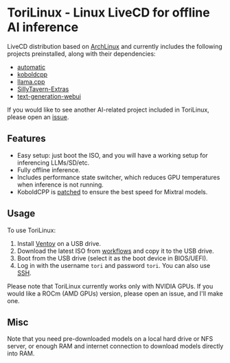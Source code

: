 # ToriLinux - Linux LiveCD for offline AI inference

LiveCD distribution based on [ArchLinux](https://archlinux.org/) and currently includes the following projects preinstalled, along with their dependencies:
* [automatic](https://github.com/vladmandic/automatic)
* [koboldcpp](https://github.com/LostRuins/koboldcpp)
* [llama.cpp](https://github.com/ggerganov/llama.cpp)
* [SillyTavern-Extras](https://github.com/SillyTavern/SillyTavern-Extras)
* [text-generation-webui](https://github.com/oobabooga/text-generation-webui)

If you would like to see another AI-related project included in ToriLinux, please open an [issue](https://github.com/sasha0552/ToriLinux/issues/new).

## Features

* Easy setup: just boot the ISO, and you will have a working setup for inferencing LLMs/SD/etc.
* Fully offline inference.
* Includes performance state switcher, which reduces GPU temperatures when inference is not running.
* KoboldCPP is [patched](https://github.com/ggerganov/llama.cpp/pull/4538) to ensure the best speed for Mixtral models.

## Usage

To use ToriLinux:
1. Install [Ventoy](https://ventoy.net/en/doc_start.html) on a USB drive.
2. Download the latest ISO from [workflows](https://github.com/sasha0552/ToriLinux/actions) and copy it to the USB drive.
3. Boot from the USB drive (select it as the boot device in BIOS/UEFI).
4. Log in with the username `tori` and password `tori`. You can also use [SSH](https://en.wikipedia.org/wiki/Secure_Shell).

Please note that ToriLinux currently works only with NVIDIA GPUs. If you would like a ROCm (AMD GPUs) version, please open an issue, and I'll make one.

## Misc

Note that you need pre-downloaded models on a local hard drive or NFS server, or enough RAM and internet connection to download models directly into RAM.

